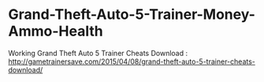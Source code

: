# Grand-Theft-Auto-5-Trainer-Money-Ammo-Health
Working Grand Theft Auto 5 Trainer Cheats Download : http://gametrainersave.com/2015/04/08/grand-theft-auto-5-trainer-cheats-download/
